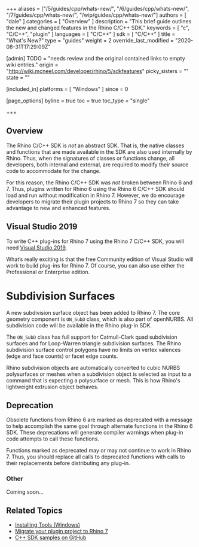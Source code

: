 +++
aliases = ["/5/guides/cpp/whats-new/", "/6/guides/cpp/whats-new/", "/7/guides/cpp/whats-new/", "/wip/guides/cpp/whats-new/"]
authors = [ "dale" ]
categories = [ "Overview" ]
description = "This brief guide outlines the new and changed features in the Rhino C/C++ SDK."
keywords = [ "c", "C/C++", "plugin" ]
languages = [ "C/C++" ]
sdk = [ "C/C++" ]
title = "What's New?"
type = "guides"
weight = 2
override_last_modified = "2020-08-31T17:29:09Z"

[admin]
TODO = "needs review and the original contained links to empty wiki entries."
origin = "http://wiki.mcneel.com/developer/rhino/5/sdkfeatures"
picky_sisters = ""
state = ""

[included_in]
platforms = [ "Windows" ]
since = 0

[page_options]
byline = true
toc = true
toc_type = "single"

+++


## Overview

The Rhino C/C++ SDK is *not* an abstract SDK. That is, the native classes and functions that are made available in the SDK are also used internally by Rhino. Thus, when the signatures of classes or functions change, all developers, both internal and external, are required to modify their source code to accommodate for the change. 

For this reason, the Rhino C/C++ SDK was *not* broken between Rhino 6 and 7. Thus, plugins written for Rhino 6 using the Rhino 6 C/C++ SDK should load and run without modification in Rhino 7. However, we do encourage developers to migrate their plugin projects to Rhino 7 so they can take advantage to new and enhanced features.

## Visual Studio 2019

To write C++ plug-ins for Rhino 7 using the Rhino 7 C/C++ SDK, you will need [Visual Studio 2019](/guides/cpp/installing-tools-windows).

What’s really exciting is that the free Community edition of Visual Studio will work to build plug-ins for Rhino 7. Of course, you can also use either the Professional or Enterprise edition.

# Subdivision Surfaces

A new subdivision surface object has been added to Rhino 7. The core geometry component is ```ON_SubD``` class, which is also part of openNURBS. All subdivision code will be available in the Rhino plug-in SDK.

The ```ON_SubD``` class has full support for Catmull-Clark quad subdivision surfaces and for Loop-Warren triangle subdivision surfaces. The Rhino subdivision surface control polygons have no limits on vertex valences (edge and face counts) or facet edge counts.

Rhino subdivision objects are automatically converted to cubic NURBS polysurfaces or meshes when a subdivision object is selected as input to a command that is expecting a polysurface or mesh. This is how Rhino's lightweight extrusion object behaves.

## Deprecation

Obsolete functions from Rhino 6 are marked as deprecated with a message to help accomplish the same goal through alternate functions in the Rhino 6 SDK. These deprecations will generate compiler warnings when plug-in code attempts to call these functions.

Functions marked as deprecated may or may not continue to work in Rhino 7. Thus, you should replace all calls to deprecated functions with calls to their replacements before distributing any plug-in.

### Other
Coming soon...

## Related Topics

- [Installing Tools (Windows)](/guides/cpp/installing-tools-windows)
- [Migrate your plugin project to Rhino 7](/guides/cpp/migrate-your-plugin-windows)
- [C++ SDK samples on GitHub](https://github.com/mcneel/rhino-developer-samples/tree/7)
